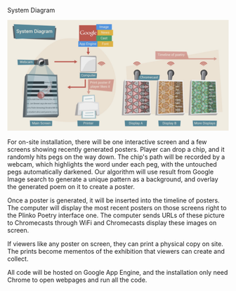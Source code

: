 System Diagram

![Plinko_Sys_Diagram](../project_images/Plinko_Sys_Diagram.jpg?raw=true "Plinko_Sys_Diagram")

For on-site installation, there will be one interactive screen and a few screens showing recently generated posters. Player can drop a chip, and it randomly hits pegs on the way down. The chip's path will be recorded by a webcam, which highlights the word under each peg, with the untouched pegs automatically darkened. Our algorithm will use result from Google Image search to generate a unique pattern as a background, and overlay the generated poem on it to create a poster.

Once a poster is generated, it will be inserted into the timeline of posters. The computer will display the most recent posters on those screens right to the Plinko Poetry interface one. The computer sends URLs of these picture to Chromecasts through WiFi and Chromecasts display these images on screen.

If viewers like any poster on screen, they can print a physical copy on site. The prints become mementos of the exhibition that viewers can create and collect.

All code will be hosted on Google App Engine, and the installation only need Chrome to open webpages and run all the code.
